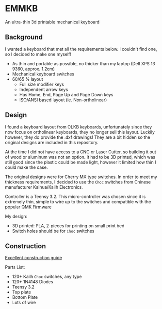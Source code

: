 # EMMKB

An ultra-thin 3d printable mechanical keyboard

## Background

I wanted a keyboard that met all the requirements below. I couldn't find one, so I decided to make one myself!

* As thin and portable as possible, no thicker than my laptop (Dell XPS 13 9360, approx. 1.2cm)
* Mechanical keyboard switches
* 60/65 % layout
	* Full size modifier keys
	* Independent arrow keys
	* Has Home, End, Page Up and Page Down keys
	* ISO/ANSI based layout (ie. Non-ortholinear)

## Design

I found a keyboard layout from OLKB keyboards, unfortunately since they now focus on ortholinear keyboards, they no longer sell this layout. Luckily however, they do provide the .dxf drawings! They are a bit hidden so the original designs are included in this repository.

At the time I did not have access to a CNC or Laser Cutter, so building it out of wood or aluminum was not an option. It had to be 3D printed, which was still good since the plastic could be made light, however it limited how thin I could make the case.

The original designs were for Cherry MX type switches. In order to meet my thickness requirements, I decided to use the `Choc` switches from Chinese manufacturer Kaihua/Kailh Electronics.

Controller is a Teensy 3.2. This micro-controller was chosen since it is extremely thin, simple to wire up to the switches and compatible with the popular [QMK Firmware](https://github.com/qmk/qmk_firmware)

My design:
* 3D printed: PLA, 2-pieces for printing on small print bed
* Switch holes should be for `Choc` switches

## Construction

[Excellent construction guide](https://deskthority.net/workshop-f7/brownfox-step-by-step-t6050.html)

Parts List:
* 120+ Kailh `Choc` switches, any type
* 120+ 1N4148 Diodes
* Teensy 3.2
* Top plate
* Bottom Plate
* Lots of wire
